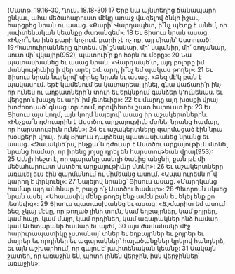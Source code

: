 (Մատթ. 19.16-30, Ղուկ. 18.18-30)
17 Երբ նա այնտեղից ճանապարհ ընկաւ, ահա մեծահարուստ մէկը առաջ վազելով ծնկի իջաւ, հարցրեց նրան ու ասաց. «Բարի՛ Վարդապետ, ի՞նչ պէտք է անեմ, որ յաւիտենական կեանքը ժառանգեմ»: 18 Եւ Յիսուս նրան ասաց. «Ինչո՞ւ ես ինձ բարի կոչում. բարի չէ ոչ ոք, այլ միայն՝ Աստուած: 19 Պատուիրանները գիտես. մի՛ շնանար, մի՛ սպանիր, մի՛ գողանար, սուտ մի՛ վկայիր(952), պատուի՛ր քո հօրն ու մօրը»: 20 Նա պատասխանեց եւ ասաց նրան. «Վարդապե՛տ, այդ բոլորը իմ մանկութիւնից ի վեր արել եմ. արդ, ի՞նչ եմ պակաս թողել»: 21 Եւ Յիսուս նրան նայելով՝ սիրեց նրան եւ ասաց. «Քեզ մէ՛կ բան է պակասում. եթէ կամենում ես կատարեալ լինել, գնա վաճառի՛ր ինչ որ ունես ու աղքատների՛ն տուր եւ երկնքում գանձեր կ՚ունենաս. եւ վերցրո՛ւ խաչդ եւ արի՛ իմ յետեւից»: 22 Եւ մարդը այդ խօսքի վրայ խոժոռուած՝ գնաց տրտում, որովհետեւ շատ հարուստ էր:
23 Եւ Յիսուս այս կողմ, այն կողմ նայելով՝ ասաց իր աշակերտներին. «Ինչքա՜ն դժուարին է Աստծու արքայութիւն մտնել նրանց համար, որ հարստութիւն ունեն»: 24 Եւ աշակերտները զարմացած էին նրա խօսքերի վրայ. իսկ Յիսուս դարձեալ պատասխանեց նրանց եւ ասաց. «Զաւակնե՛րս, ինչքա՜ն դժուար է Աստծու արքայութիւն մտնել նրանց համար, որ իրենց յոյսը դրել են հարստութեան վրայ(953): 25 Աւելի հեշտ է, որ պարանը ասեղի ծակից անցնի, քան թէ մի մեծահարուստ Աստծու արքայութիւնը մտնի»: 26 Եւ աշակերտները առաւել եւս էին զարմանում ու միմեանց ասում. «Ապա ուրեմն ո՞վ կարող է փրկուել»: 27 Նայելով նրանց՝ Յիսուս ասաց. «Մարդկանց համար այդ անհնար է, բայց ո՛չ Աստծու համար»:
28 Պետրոսն սկսեց նրան ասել. «Ահաւասիկ մենք թողել ենք ամէն բան եւ եկել ենք քո յետեւից»: 29 Յիսուս պատասխանեց եւ ասաց. «Ճշմարիտ եմ ասում ձեզ, չկայ մէկը, որ թողած լինի տուն, կամ եղբայրներ, կամ քոյրեր, կամ հայր, կամ մայր, կամ որդիներ, կամ ագարակներ ինձ համար կամ Աւետարանի համար եւ այժմ, 30 այս ժամանակի մէջ հարիւրապատիկը չստանայ՝ տներ եւ եղբայրներ եւ քոյրեր եւ մայրեր եւ որդիներ եւ ագարակներ՝ հալածանքներ կրելով հանդերձ, եւ այն աշխարհում, որ գալու է՝ յաւիտենական կեանք: 31 Սակայն շատեր, որ առաջին են, պիտի լինեն վերջին, իսկ վերջիններ՝ առաջին»:
